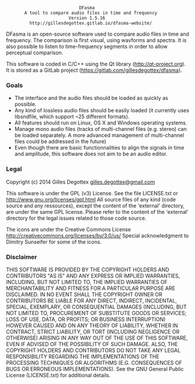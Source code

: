                                 DFasma
           A tool to compare audio files in time and frequency
                            Version 1.5.16
             http://gillesdegottex.gitlab.io/dfasma-website/


DFasma is an open-source software used to compare audio files in time and
frequency. The comparison is first visual, using wavforms and spectra.
It is also possible to listen to time-frequency segments in order to allow
perceptual comparison.

This software is coded in C/C++ using the Qt library (http://qt-project.org).
It is stored as a GitLab project (https://gitlab.com/gillesdegottex/dfasma).


### Goals
* The interface and the audio files should be loaded as quickly as possible.
* Any kind of lossless audio files should be easily loaded (it currently
  uses libsndfile, which support ~25 different formats).
* All features should run on Linux, OS X and Windows operating systems.
* Manage mono audio files (tracks of multi-channel files (e.g. stereo) can
  be loaded separately. A more advanced management of multi-channel files
  could be addressed in the future)
* Even though there are basic functionnalities to align the signals in
  time and amplitude, this software does not aim to be an audio editor.


### Legal

Copyright (c) 2014 Gilles Degottex <gilles.degottex@gmail.com>

This software is under the GPL (v3) License. See the file LICENSE.txt
or http://www.gnu.org/licenses/gpl.html
All source files of any kind (code source and any ressources), except
the content of the 'external' directory, are under the same GPL license.
Please refer to the content of the 'external' directory for the legal issues
related to those code source.

The icons are under the Creative Commons License
http://creativecommons.org/licenses/by/3.0/us/
Special acknowledgment to Dimitry Sunseifer for some of the icons.


### Disclaimer

THIS SOFTWARE IS PROVIDED BY THE COPYRIGHT HOLDERS AND CONTRIBUTORS "AS IS"
AND ANY EXPRESS OR IMPLIED WARRANTIES, INCLUDING, BUT NOT LIMITED TO, THE
IMPLIED WARRANTIES OF MERCHANTABILITY AND FITNESS FOR A PARTICULAR PURPOSE
ARE DISCLAIMED. IN NO EVENT SHALL THE COPYRIGHT OWNER OR CONTRIBUTORS BE
LIABLE FOR ANY DIRECT, INDIRECT, INCIDENTAL, SPECIAL, EXEMPLARY, OR
CONSEQUENTIAL DAMAGES (INCLUDING, BUT NOT LIMITED TO, PROCUREMENT OF
SUBSTITUTE GOODS OR SERVICES; LOSS OF USE, DATA, OR PROFITS; OR BUSINESS
INTERRUPTION) HOWEVER CAUSED AND ON ANY THEORY OF LIABILITY, WHETHER IN
CONTRACT, STRICT LIABILITY, OR TORT (INCLUDING NEGLIGENCE OR OTHERWISE)
ARISING IN ANY WAY OUT OF THE USE OF THIS SOFTWARE, EVEN IF ADVISED OF THE
POSSIBILITY OF SUCH DAMAGE.
ALSO, THE COPYRIGHT HOLDERS AND CONTRIBUTORS DO NOT TAKE ANY LEGAL
RESPONSIBILITY REGARDING THE IMPLEMENTATIONS OF THE PROCESSING TECHNIQUES
OR ALGORITHMS (E.G. CONSEQUENCES OF BUGS OR ERRONEOUS IMPLEMENTATIONS).
See the GNU General Public License (LICENSE.txt) for additional details.
